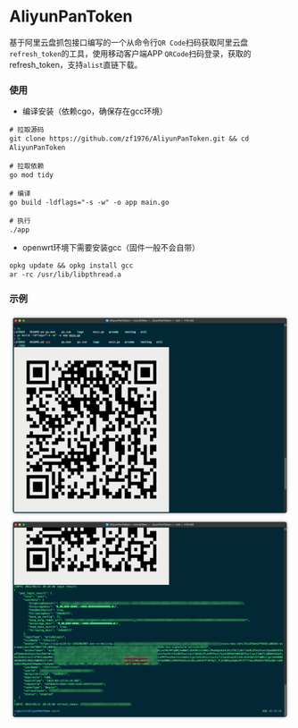 # AliyunPanToken
基于阿里云盘抓包接口编写的一个从命令行`QR Code`扫码获取阿里云盘`refresh_token`的工具，使用移动客户端APP `QRCode`扫码登录，获取的refresh_token，支持`alist`直链下载。

### 使用
- 编译安装（依赖cgo，确保存在gcc环境）
```shell
# 拉取源码
git clone https://github.com/zf1976/AliyunPanToken.git && cd AliyunPanToken

# 拉取依赖
go mod tidy

# 编译
go build -ldflags="-s -w" -o app main.go

# 执行
./app
```
- openwrt环境下需要安装gcc（固件一般不会自带）
```shell
opkg update && opkg install gcc
ar -rc /usr/lib/libpthread.a
```

### 示例

<img src="img/img1.png"/>
<img src="img/img2.png"/>
